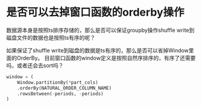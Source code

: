# 是否可以去掉窗口函数的orderby操作
数据源本身是按照ts排序存储的，那么是否可以保证groupby操作shuffle write到磁盘文件的数据也是按照ts有序的呢？

如果保证了shuffle write到磁盘的数据是ts有序的，那么是否可以省掉Window里面的OrderBy。
目前窗口函数的window定义是按照自然序排序的，有序了还需要吗，或者还会去sort吗？
```python
window = (
    Window.partitionBy(*part_cols)
    .orderBy(NATURAL_ORDER_COLUMN_NAME)
    .rowsBetween(-periods, -periods)
)
```

